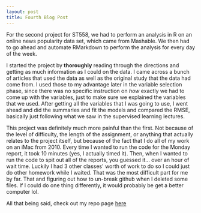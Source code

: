 ```yaml
---
layout: post
title: Fourth Blog Post
---
```


For the second project for ST558, we had to perform an analysis in R on an online news popularity data set, which came from Mashable. We then had to go ahead and automate RMarkdown to perform the analysis for every day of the week. 

I started the project by **thoroughly** reading through the directions and getting as much information as I could on the data. I came across a bunch of articles that used the data as well as the original study that the data had come from. I used those to my advantage later in the variable selection phase, since there was no specific instruction on *how* exactly we had to come up with the variables, just to make sure we explained the variables that we used. After getting all the variables that I was going to use, I went ahead and did the summaries and fit the models and compared the RMSE, basically just following what we saw in the supervised learning lectures.

This project was definitely much more painful than the first. Not because of the level of difficulty, the length of the assignment, or anything that actually relates to the project itself, but because of the fact that I do all of my work on an iMac from 2010. Every time I wanted to run the code for the Monday report, it took 10 minutes (yes, I actually timed it). Then, when I wanted to run the code to spit out all of the reports, you guessed it... over an hour of wait time. Luckily I had 3 other classes' worth of work to do so I could just do other homework while I waited. That was the most difficult part for me by far. That and figuring out how to un-break github when I deleted some files. If I could do one thing differently, it would probably be get a better computer lol.

All that being said, check out my repo page [here](https://manaaziz.github.io/ST558-RProj2/)

